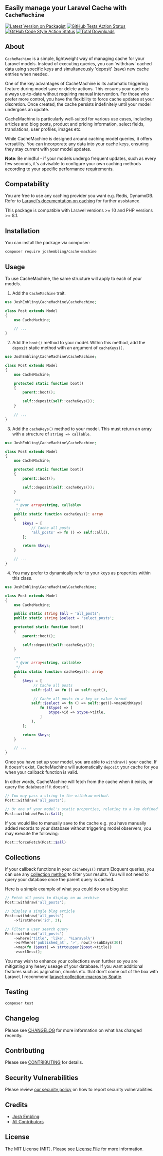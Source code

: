 ## Easily manage your Laravel Cache with `CacheMachine`

[![Latest Version on Packagist](https://img.shields.io/packagist/v/joshembling/cache-machine.svg?style=flat-square)](https://packagist.org/packages/joshembling/cache-machine)
[![GitHub Tests Action Status](https://img.shields.io/github/actions/workflow/status/joshembling/cache-machine/run-tests.yml?branch=main&label=tests&style=flat-square)](https://github.com/joshembling/cache-machine/actions?query=workflow%3Arun-tests+branch%3Amain)
[![GitHub Code Style Action Status](https://img.shields.io/github/actions/workflow/status/joshembling/cache-machine/fix-php-code-style-issues.yml?branch=main&label=code%20style&style=flat-square)](https://github.com/joshembling/cache-machine/actions?query=workflow%3A"Fix+PHP+code+style+issues"+branch%3Amain)
[![Total Downloads](https://img.shields.io/packagist/dt/joshembling/cache-machine.svg?style=flat-square)](https://packagist.org/packages/joshembling/cache-machine)

## About

`CacheMachine` is a simple, lightweight way of managing cache for your Laravel models. Instead of executing queries, you can 'withdraw' cached data using specific keys and simultaneously 'deposit' (save) new cache entries when needed.

One of the key advantages of CacheMachine is its automatic triggering feature during model save or delete actions. This ensures your cache is always up-to-date without requiring manual intervention. For those who prefer more control, you have the flexibility to force cache updates at your discretion. Once created, the cache persists indefinitely until your model undergoes an update.

CacheMachine is particularly well-suited for various use cases, including articles and blog posts, product and pricing information, select fields, translations, user profiles, images etc.

While CacheMachine is designed around caching model queries, it offers versatility. You can incorporate any data into your cache keys, ensuring they stay current with your model updates.

**Note**: Be mindful - if your models undergo frequent updates, such as every few seconds, it's advisable to configure your own caching methods according to your specific performance requirements.

## Compatability 

You are free to use any caching provider you want e.g. Redis, DynamoDB. Refer to [Laravel's documentation on caching](https://laravel.com/docs/10.x/cache#configuration) for further assistance.

This package is compatible with Laravel versions >= 10 and PHP versions >= 8.1.

## Installation

You can install the package via composer:

```bash
composer require joshembling/cache-machine
```

## Usage

To use CacheMachine, the same structure will apply to each of your models.

1) Add the `CacheMachine` trait.

```php
use JoshEmbling\CacheMachine\CacheMachine;

class Post extends Model
{
    use CacheMachine;

    // ...
}
```

2) Add the `boot()` method to your model. Within this method, add the `deposit` static method with an argument of `cacheKeys()`.

```php
use JoshEmbling\CacheMachine\CacheMachine;

class Post extends Model
{
    use CacheMachine;

    protected static function boot()
    {
        parent::boot();

        self::deposit(self::cacheKeys()); 
    }
    
    // ...
}
```

3) Add the `cacheKeys()` method to your model. This must return an array with a structure of `string => callable`.

```php
use JoshEmbling\CacheMachine\CacheMachine;

class Post extends Model
{
    use CacheMachine;

    protected static function boot()
    {
        parent::boot();

        self::deposit(self::cacheKeys()); 
    }

    /**
     * @var array<string, callable>
     */
    public static function cacheKeys(): array
    {
        $keys = [
            // Cache all posts
            'all_posts' => fn () => self::all(),
        ];

        return $keys;
    }

    // ...
}
```

4) You may prefer to dynamically refer to your keys as properties within this class.

```php
use JoshEmbling\CacheMachine\CacheMachine;

class Post extends Model
{
    use CacheMachine;

    public static string $all = 'all_posts';
    public static string $select = 'select_posts';

    protected static function boot()
    {
        parent::boot();

        self::deposit(self::cacheKeys()); 
    }

    /**
     * @var array<string, callable>
     */
    public static function cacheKeys(): array
    {
        $keys = [
             // Cache all posts
            self::$all => fn () => self::get(),

             // Cache all posts in a key => value format
            self::$select => fn () => self::get()->mapWithKeys(
                fn ($type) => [
                    $type->id => $type->title,
                ]
            ),
        ];

        return $keys;
    }

    // ...
}
```

Once you have set up your model, you are able to `withdraw()` your cache. If it doesn't exist, CacheMachine will automatically `deposit` your cache for you when your callback function is valid. 

In other words, CacheMachine will fetch from the cache when it exists, or query the database if it doesn't.

```php
// You may pass a string to the withdraw method.
Post::withdraw('all_posts');

// Or one of your model's static properties, relating to a key defined in the `cacheKeys()` method.
Post::withdraw(Post::$all);
```

If you would like to manually save to the cache e.g. you have manually added records to your database without triggering model observers, you may execute the following:
```php
Post::forceFetch(Post::$all)
```

## Collections 

If your callback functions in your `cacheKeys()` return Eloquent queries, you can use any [collection method](https://laravel.com/docs/10.x/collections#available-methods) to filter your results. You will not need to query your database once the parent query is cached.

Here is a simple example of what you could do on a blog site:

```php
// Fetch all posts to display on an archive
Post::withdraw('all_posts');

// Display a single blog article
Post::withdraw('all_posts')
    ->firstWhere('id', 2);

// Filter a user search query
Post::withdraw('all_posts')
    ->where('title', 'like', '%Laravel%')
    ->orWhere('published_at', '>', now()->subDays(30))
    ->map(fn ($post) => strtoupper($post->title))
    ->sortDesc();
```

You may wish to enhance your collections even further so you are mitigating any heavy useage of your database. If you want additional features such as pagination, chunks etc. that don't come out of the box with Laravel, I recommend [laravel-collection-macros by Spatie](https://github.com/spatie/laravel-collection-macros/).

## Testing

```bash
composer test
```

## Changelog

Please see [CHANGELOG](CHANGELOG.md) for more information on what has changed recently.

## Contributing

Please see [CONTRIBUTING](CONTRIBUTING.md) for details.

## Security Vulnerabilities

Please review [our security policy](../../security/policy) on how to report security vulnerabilities.

## Credits

- [Josh Embling](https://github.com/joshembling)
- [All Contributors](../../contributors)

## License

The MIT License (MIT). Please see [License File](LICENSE.md) for more information.
